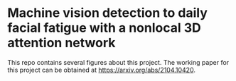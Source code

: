 # Machine vision detection to daily facial fatigue with a nonlocal 3D attention network
This repo contains several figures about this project. The working paper for this project can be obtained at https://arxiv.org/abs/2104.10420.
